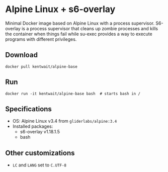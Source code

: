 # Alpine Linux + s6-overlay

Minimal Docker image based on Alpine Linux with a process supervisor.
S6-overlay is a process supervisor that cleans up zombie processes and
kills the container when things fail while su-exec provides a way to
execute programs with different privileges.

## Download

    docker pull kentwait/alpine-base

## Run

    docker run -it kentwait/alpine-base bash  # starts bash in /

## Specifications

- OS: Alpine Linux v3.4 from `gliderlabs/alpine:3.4`
- Installed packages:
  - s6-overlay v1.18.1.5
  - bash

## Other customizations

- `LC` and `LANG` set to `C.UTF-8`